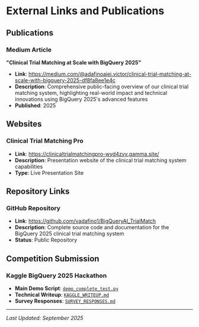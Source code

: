 # External Links and Publications

## Publications

### Medium Article
**"Clinical Trial Matching at Scale with BigQuery 2025"**
- **Link**: https://medium.com/@adafinoaiei.victor/clinical-trial-matching-at-scale-with-bigquery-2025-df8fa8ee1e4c
- **Description**: Comprehensive public-facing overview of our clinical trial matching system, highlighting real-world impact and technical innovations using BigQuery 2025's advanced features
- **Published**: 2025

## Websites

### Clinical Trial Matching Pro
- **Link**: https://clinicaltrialmatchingpro-wyd4zyv.gamma.site/
- **Description**: Presentation website of the clinical trial matching system capabilities
- **Type**: Live Presentation Site

## Repository Links

### GitHub Repository
- **Link**: https://github.com/vadafino1/BigQueryAI_TrialMatch
- **Description**: Complete source code and documentation for the BigQuery 2025 clinical trial matching system
- **Status**: Public Repository

## Competition Submission

### Kaggle BigQuery 2025 Hackathon
- **Main Demo Script**: [`demo_complete_test.py`](demo_complete_test.py)
- **Technical Writeup**: [`KAGGLE_WRITEUP.md`](KAGGLE_WRITEUP.md)
- **Survey Responses**: [`SURVEY_RESPONSES.md`](SURVEY_RESPONSES.md)

---

*Last Updated: September 2025*